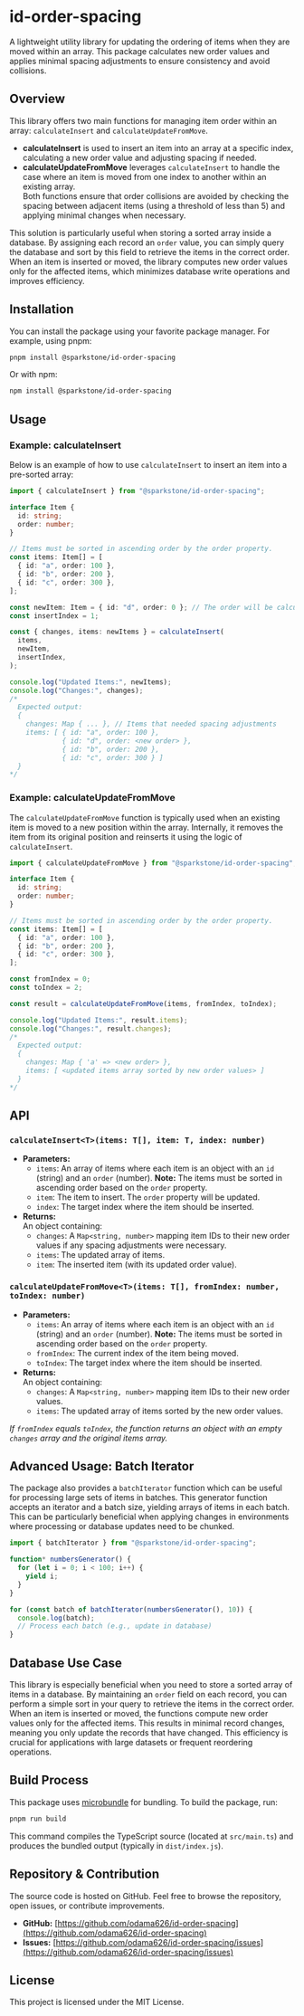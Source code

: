 # id-order-spacing

A lightweight utility library for updating the ordering of items when they are moved within an array. This package calculates new order values and applies minimal spacing adjustments to ensure consistency and avoid collisions.

## Overview

This library offers two main functions for managing item order within an array: `calculateInsert` and `calculateUpdateFromMove`.

- **calculateInsert** is used to insert an item into an array at a specific index, calculating a new order value and adjusting spacing if needed.
- **calculateUpdateFromMove** leverages `calculateInsert` to handle the case where an item is moved from one index to another within an existing array.  
  Both functions ensure that order collisions are avoided by checking the spacing between adjacent items (using a threshold of less than 5) and applying minimal changes when necessary.

This solution is particularly useful when storing a sorted array inside a database. By assigning each record an `order` value, you can simply query the database and sort by this field to retrieve the items in the correct order. When an item is inserted or moved, the library computes new order values only for the affected items, which minimizes database write operations and improves efficiency.

## Installation

You can install the package using your favorite package manager. For example, using pnpm:

```bash
pnpm install @sparkstone/id-order-spacing
```

Or with npm:

```bash
npm install @sparkstone/id-order-spacing
```

## Usage

### Example: calculateInsert

Below is an example of how to use `calculateInsert` to insert an item into a pre-sorted array:

```typescript
import { calculateInsert } from "@sparkstone/id-order-spacing";

interface Item {
  id: string;
  order: number;
}

// Items must be sorted in ascending order by the order property.
const items: Item[] = [
  { id: "a", order: 100 },
  { id: "b", order: 200 },
  { id: "c", order: 300 },
];

const newItem: Item = { id: "d", order: 0 }; // The order will be calculated
const insertIndex = 1;

const { changes, items: newItems } = calculateInsert(
  items,
  newItem,
  insertIndex,
);

console.log("Updated Items:", newItems);
console.log("Changes:", changes);
/*
  Expected output:
  {
    changes: Map { ... }, // Items that needed spacing adjustments
    items: [ { id: "a", order: 100 },
             { id: "d", order: <new order> },
             { id: "b", order: 200 },
             { id: "c", order: 300 } ]
  }
*/
```

### Example: calculateUpdateFromMove

The `calculateUpdateFromMove` function is typically used when an existing item is moved to a new position within the array. Internally, it removes the item from its original position and reinserts it using the logic of `calculateInsert`.

```typescript
import { calculateUpdateFromMove } from "@sparkstone/id-order-spacing";

interface Item {
  id: string;
  order: number;
}

// Items must be sorted in ascending order by the order property.
const items: Item[] = [
  { id: "a", order: 100 },
  { id: "b", order: 200 },
  { id: "c", order: 300 },
];

const fromIndex = 0;
const toIndex = 2;

const result = calculateUpdateFromMove(items, fromIndex, toIndex);

console.log("Updated Items:", result.items);
console.log("Changes:", result.changes);
/*
  Expected output:
  {
    changes: Map { 'a' => <new order> },
    items: [ <updated items array sorted by new order values> ]
  }
*/
```

## API

### `calculateInsert<T>(items: T[], item: T, index: number)`

- **Parameters:**
  - `items`: An array of items where each item is an object with an `id` (string) and an `order` (number). **Note:** The items must be sorted in ascending order based on the `order` property.
  - `item`: The item to insert. The `order` property will be updated.
  - `index`: The target index where the item should be inserted.
- **Returns:**  
  An object containing:
  - `changes`: A `Map<string, number>` mapping item IDs to their new order values if any spacing adjustments were necessary.
  - `items`: The updated array of items.
  - `item`: The inserted item (with its updated order value).

### `calculateUpdateFromMove<T>(items: T[], fromIndex: number, toIndex: number)`

- **Parameters:**
  - `items`: An array of items where each item is an object with an `id` (string) and an `order` (number). **Note:** The items must be sorted in ascending order based on the `order` property.
  - `fromIndex`: The current index of the item being moved.
  - `toIndex`: The target index where the item should be inserted.
- **Returns:**  
  An object containing:
  - `changes`: A `Map<string, number>` mapping item IDs to their new order values.
  - `items`: The updated array of items sorted by the new order values.

_If `fromIndex` equals `toIndex`, the function returns an object with an empty `changes` array and the original items array._

## Advanced Usage: Batch Iterator

The package also provides a `batchIterator` function which can be useful for processing large sets of items in batches. This generator function accepts an iterator and a batch size, yielding arrays of items in each batch. This can be particularly beneficial when applying changes in environments where processing or database updates need to be chunked.

```typescript
import { batchIterator } from "@sparkstone/id-order-spacing";

function* numbersGenerator() {
  for (let i = 0; i < 100; i++) {
    yield i;
  }
}

for (const batch of batchIterator(numbersGenerator(), 10)) {
  console.log(batch);
  // Process each batch (e.g., update in database)
}
```

## Database Use Case

This library is especially beneficial when you need to store a sorted array of items in a database. By maintaining an `order` field on each record, you can perform a simple sort in your query to retrieve the items in the correct order. When an item is inserted or moved, the functions compute new order values only for the affected items. This results in minimal record changes, meaning you only update the records that have changed. This efficiency is crucial for applications with large datasets or frequent reordering operations.

## Build Process

This package uses [microbundle](https://github.com/developit/microbundle) for bundling. To build the package, run:

```bash
pnpm run build
```

This command compiles the TypeScript source (located at `src/main.ts`) and produces the bundled output (typically in `dist/index.js`).

## Repository & Contribution

The source code is hosted on GitHub. Feel free to browse the repository, open issues, or contribute improvements.

- **GitHub:** [https://github.com/odama626/id-order-spacing](https://github.com/odama626/id-order-spacing)
- **Issues:** [https://github.com/odama626/id-order-spacing/issues](https://github.com/odama626/id-order-spacing/issues)

## License

This project is licensed under the MIT License.

```

```
